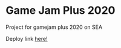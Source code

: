 # Game Jam Plus 2020
Project for gamejam plus 2020 on SEA

Deploy link [here!](https://website-backend-b1cf8.web.app)
